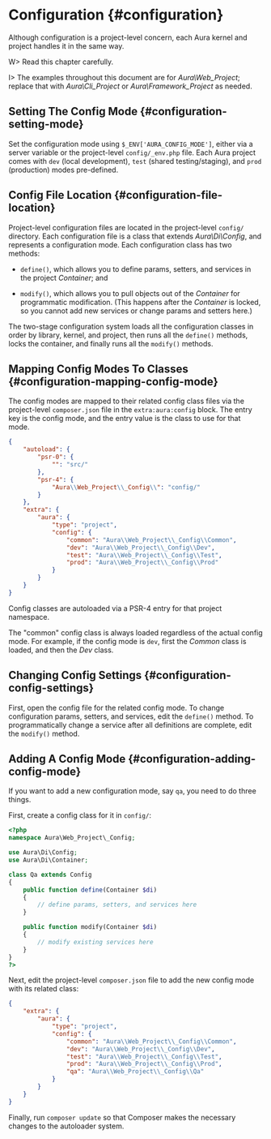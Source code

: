 # Configuration {#configuration}

Although configuration is a project-level concern, each Aura kernel and
project handles it in the same way.

W> Read this chapter carefully.

I> The examples throughout this document are for _Aura\\Web_Project_;
replace that with _Aura\\Cli_Project_ or _Aura\\Framework_Project_ as needed.

## Setting The Config Mode {#configuration-setting-mode}

Set the configuration mode using `$_ENV['AURA_CONFIG_MODE']`,
either via a server variable or the project-level `config/_env.php` file.
Each Aura project comes with `dev` (local development), `test`
(shared testing/staging), and `prod` (production) modes pre-defined.

## Config File Location {#configuration-file-location}

Project-level configuration files are located in the project-level
`config/` directory. Each configuration file is a class that extends
_Aura\\Di\\Config_, and represents a configuration mode. Each
configuration class has two methods:

- `define()`, which allows you to define params, setters, and services in the project _Container_; and

- `modify()`, which allows you to pull objects out of the _Container_
for programmatic modification. (This happens after the _Container_ is
locked, so you cannot add new services or change params and setters here.)

The two-stage configuration system loads all the configuration classes
in order by library, kernel, and project, then runs all the `define()`
methods, locks the container, and finally runs all the `modify()` methods.

## Mapping Config Modes To Classes {#configuration-mapping-config-mode}

The config modes are mapped to their related config class files via the
project-level `composer.json` file in the `extra:aura:config` block.
The entry key is the config mode, and the entry value is the class to use for that mode.

```json
{
    "autoload": {
        "psr-0": {
            "": "src/"
        },
        "psr-4": {
            "Aura\\Web_Project\\_Config\\": "config/"
        }
    },
    "extra": {
        "aura": {
            "type": "project",
            "config": {
                "common": "Aura\\Web_Project\\_Config\\Common",
                "dev": "Aura\\Web_Project\\_Config\\Dev",
                "test": "Aura\\Web_Project\\_Config\\Test",
                "prod": "Aura\\Web_Project\\_Config\\Prod"
            }
        }
    }
}
```

Config classes are autoloaded via a PSR-4 entry for that project namespace.

The "common" config class is always loaded regardless of the actual
config mode.  For example, if the config mode is `dev`, first the
_Common_ class is loaded, and then the _Dev_ class.


## Changing Config Settings {#configuration-config-settings}

First, open the config file for the related config mode. To change
configuration params, setters, and services, edit the `define()` method.
To programmatically change a service after all definitions are complete,
edit the `modify()` method.

## Adding A Config Mode {#configuration-adding-config-mode}

If you want to add a new configuration mode, say `qa`, you need to do three things.

First, create a config class for it in `config/`:

```php
<?php
namespace Aura\Web_Project\_Config;

use Aura\Di\Config;
use Aura\Di\Container;

class Qa extends Config
{
    public function define(Container $di)
    {
        // define params, setters, and services here
    }

    public function modify(Container $di)
    {
        // modify existing services here
    }
}
?>
```

Next, edit the project-level `composer.json` file to add the new config
mode with its related class:

```json
{
    "extra": {
        "aura": {
            "type": "project",
            "config": {
                "common": "Aura\\Web_Project\\_Config\\Common",
                "dev": "Aura\\Web_Project\\_Config\\Dev",
                "test": "Aura\\Web_Project\\_Config\\Test",
                "prod": "Aura\\Web_Project\\_Config\\Prod",
                "qa": "Aura\\Web_Project\\_Config\\Qa"
            }
        }
    }
}
```

Finally, run `composer update` so that Composer makes the necessary changes
to the autoloader system.
